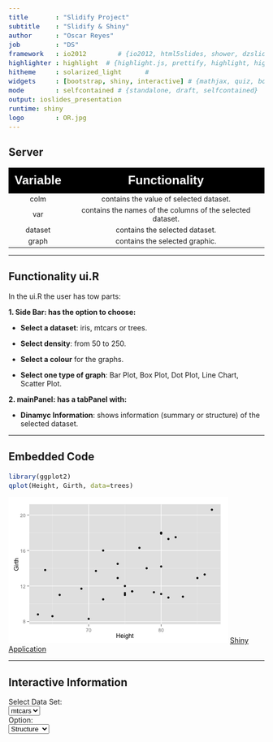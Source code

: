 ```yaml
---
title       : "Slidify Project"
subtitle    : "Slidify & Shiny"
author      : "Oscar Reyes"
job         : "DS"
framework   : io2012        # {io2012, html5slides, shower, dzslides, ...}
highlighter : highlight  # {highlight.js, prettify, highlight, highlight.js}
hitheme     : solarized_light      #
widgets     : [bootstrap, shiny, interactive] # {mathjax, quiz, bootstrap}
mode        : selfcontained # {standalone, draft, selfcontained}
output: ioslides_presentation
runtime: shiny
logo        : OR.jpg
---
```

<style>
slide.smallcode pre {
  font-size: 15px;
}
pre {
  font-size: 15px;
}
.header {

font-family: Arial, Helvetica, sans-serif;

font-size: 24px;

font-weight: bold;

color: #FFFFFF;

background-color: #000000;

background-position: center top;

height: 50px;

width: auto;

text-align: center;

}

.body {

font-family: Arial, Helvetica, sans-serif;

font-size: 14px;

background-color: #000000;

float: none;

height: 107px;

width: 630px;

line-height: 25px;

margin-right: 126px;

}
/* Fonts and Spacing */
article p, article li, article li.build, section p, section li{
  font-family: 'Open Sans','Helvetica', 'Crimson Text', 'Garamond',  'Palatino', sans-serif;
  text-align: justify;
  font-size:22px;
  line-height: 1.5em;
  color: #AA7139;
}
/* Reduce Space between Title and Body */
slides > slide > hgroup + article {
  margin-top: 15px;
}
</style>
## Server

| Variable |                        Functionality                       |
| :------: | :--------------------------------------------------------: |
|   colm   | contains the value of selected dataset.                    |
|   var    | contains the names of the columns of the selected dataset. |
|  dataset | contains the selected dataset.                             |
|   graph  | contains the selected graphic.                             |

--- 

## Functionality ui.R

In the ui.R the user has tow parts:

**1. Side Bar: has the option to choose:**

  - **Select a dataset**: iris, mtcars or trees.
  
  - **Select density**: from 50 to 250.
  
  - **Select a colour** for the graphs.
  
  - **Select one type of graph**: Bar Plot, Box Plot, Dot Plot, Line Chart, Scatter Plot.
  
**2. mainPanel: has a tabPanel with:**
  - **Dinamyc Information**: shows information (summary or structure) of the selected dataset.

---

## Embedded Code


```r
library(ggplot2)
qplot(Height, Girth, data=trees) 
```

![plot of chunk md-trees-scatter](assets/fig/md-trees-scatter-1.png) 
[Shiny Application](https://sigma360.shinyapps.io/shinyproject_coursera/)

--- 

## Interactive Information 
<!--html_preserve--><div class="shiny-input-panel">
<div class="shiny-flow-layout">
<div>
<div class="form-group shiny-input-container">
<label class="control-label" for="dataset">Select Data Set:</label>
<div>
<select id="dataset"><option value="mtcars" selected>mtcars</option>
<option value="trees">trees</option>
<option value="iris">iris</option></select>
<script type="application/json" data-for="dataset" data-nonempty="">{}</script>
</div>
</div>
</div>
<div>
<div class="form-group shiny-input-container">
<label class="control-label" for="variable">Option: </label>
<div>
<select id="variable"><option value="Structure" selected>Structure</option>
<option value="Summary">Summary</option>
<option value="names">names</option></select>
<script type="application/json" data-for="variable" data-nonempty="">{}</script>
</div>
</div>
</div>
</div>
</div><!--/html_preserve--><!--html_preserve--><pre id="outb240a1445b56e364" class="shiny-text-output"></pre><!--/html_preserve-->
